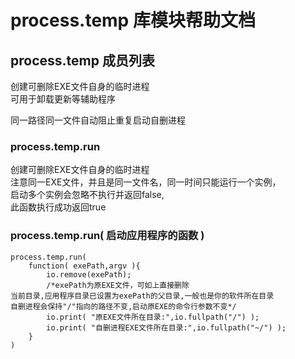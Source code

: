 # process.temp 库模块帮助文档

<a id="process.temp"></a>
## process.temp 成员列表

创建可删除EXE文件自身的临时进程  
可用于卸载更新等辅助程序  
  
同一路径同一文件自动阻止重复启动自删进程

<a id="process.temp.run"></a>
### process.temp.run 
 创建可删除EXE文件自身的临时进程  
注意同一EXE文件，并且是同一文件名，同一时间只能运行一个实例，  
启动多个实例会忽略不执行并返回false,  
此函数执行成功返回true

<a id="process.temp.run"></a>
### process.temp.run( 启动应用程序的函数 ) 
 

```aardio
process.temp.run(   
    function( exePath,argv ){  
        io.remove(exePath);   
        /*exePath为原EXE文件，可如上直接删除  
当前目录,应用程序目录已设置为exePath的父目录,一般也是你的软件所在目录  
自删进程会保持"/"指向的路径不变,启动原EXE的命令行参数不变*/  
        io.print( "原EXE文件所在目录:",io.fullpath("/") );  
        io.print( "自删进程EXE文件所在目录:",io.fullpath("~/") );  
    }  
)
```


